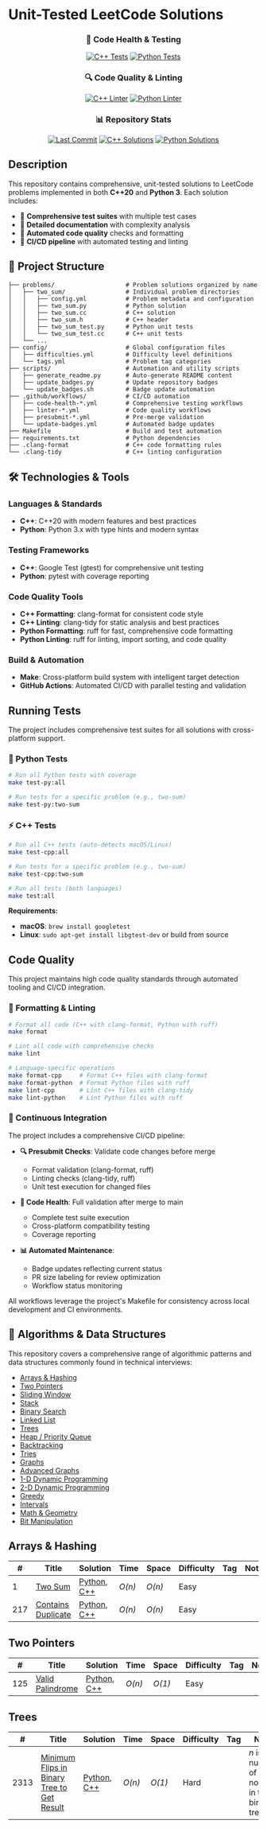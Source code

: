 # Unit-Tested LeetCode Solutions

<div align="center">

### 🔬 Code Health & Testing

[![C++ Tests](https://img.shields.io/github/actions/workflow/status/mathusanm6/LeetCode/code-health-cpp.yml?branch=main&label=C%2B%2B%20Tests&logo=cplusplus&logoColor=white&style=for-the-badge&successColor=green&failureColor=red)](https://github.com/mathusanm6/LeetCode/actions/workflows/code-health-cpp.yml)
[![Python Tests](https://img.shields.io/github/actions/workflow/status/mathusanm6/LeetCode/code-health-python.yml?branch=main&label=Python%20Tests&logo=python&logoColor=white&style=for-the-badge&successColor=green&failureColor=red)](https://github.com/mathusanm6/LeetCode/actions/workflows/code-health-python.yml)

### 🔍 Code Quality & Linting

[![C++ Linter](https://img.shields.io/github/actions/workflow/status/mathusanm6/LeetCode/linter-cpp.yml?branch=main&label=C%2B%2B%20Linter&logo=cplusplus&logoColor=white&style=for-the-badge&successColor=green&failureColor=red)](https://github.com/mathusanm6/LeetCode/actions/workflows/linter-cpp.yml)
[![Python Linter](https://img.shields.io/github/actions/workflow/status/mathusanm6/LeetCode/linter-python.yml?branch=main&label=Python%20Linter&logo=python&logoColor=white&style=for-the-badge&successColor=green&failureColor=red)](https://github.com/mathusanm6/LeetCode/actions/workflows/linter-python.yml)

### 📊 Repository Stats

[![Last Commit](https://img.shields.io/github/last-commit/mathusanm6/LeetCode?style=for-the-badge&logo=git&logoColor=white&color=blue)](https://github.com/mathusanm6/LeetCode/commits/main)
[![C++ Solutions](https://img.shields.io/badge/C%2B%2B%20Solutions-4-blue?style=for-the-badge&logo=cplusplus&logoColor=white)](https://github.com/mathusanm6/LeetCode/tree/main/problems)
[![Python Solutions](https://img.shields.io/badge/Python%20Solutions-4-blue?style=for-the-badge&logo=python&logoColor=white)](https://github.com/mathusanm6/LeetCode/tree/main/problems)

</div>

## Description

This repository contains comprehensive, unit-tested solutions to LeetCode problems implemented in both **C++20** and **Python 3**. Each solution includes:

- 🧪 **Comprehensive test suites** with multiple test cases
- 📝 **Detailed documentation** with complexity analysis
- 🔧 **Automated code quality** checks and formatting
- 🚀 **CI/CD pipeline** with automated testing and linting

## 📁 Project Structure

```
├── problems/                    # Problem solutions organized by name
│   ├── two_sum/                 # Individual problem directories
│   │   ├── config.yml           # Problem metadata and configuration
│   │   ├── two_sum.py           # Python solution
│   │   ├── two_sum.cc           # C++ solution
│   │   ├── two_sum.h            # C++ header
│   │   ├── two_sum_test.py      # Python unit tests
│   │   └── two_sum_test.cc      # C++ unit tests
│   └── ...
├── config/                      # Global configuration files
│   ├── difficulties.yml         # Difficulty level definitions
│   └── tags.yml                 # Problem tag categories
├── scripts/                     # Automation and utility scripts
│   ├── generate_readme.py       # Auto-generate README content
│   ├── update_badges.py         # Update repository badges
│   └── update_badges.sh         # Badge update automation
├── .github/workflows/           # CI/CD automation
│   ├── code-health-*.yml        # Comprehensive testing workflows
│   ├── linter-*.yml             # Code quality workflows
│   ├── presubmit-*.yml          # Pre-merge validation
│   └── update-badges.yml        # Automated badge updates
├── Makefile                     # Build and test automation
├── requirements.txt             # Python dependencies
├── .clang-format                # C++ code formatting rules
└── .clang-tidy                  # C++ linting configuration
```

## 🛠️ Technologies & Tools

### Languages & Standards

- **C++**: C++20 with modern features and best practices
- **Python**: Python 3.x with type hints and modern syntax

### Testing Frameworks

- **C++**: Google Test (gtest) for comprehensive unit testing
- **Python**: pytest with coverage reporting

### Code Quality Tools

- **C++ Formatting**: clang-format for consistent code style
- **C++ Linting**: clang-tidy for static analysis and best practices
- **Python Formatting**: ruff for fast, comprehensive code formatting
- **Python Linting**: ruff for linting, import sorting, and code quality

### Build & Automation

- **Make**: Cross-platform build system with intelligent target detection
- **GitHub Actions**: Automated CI/CD with parallel testing and validation

## Running Tests

The project includes comprehensive test suites for all solutions with cross-platform support.

### 🐍 Python Tests

```bash
# Run all Python tests with coverage
make test-py:all

# Run tests for a specific problem (e.g., two-sum)
make test-py:two-sum
```

### ⚡ C++ Tests

```bash
# Run all C++ tests (auto-detects macOS/Linux)
make test-cpp:all

# Run tests for a specific problem (e.g., two-sum)
make test-cpp:two-sum

# Run all tests (both languages)
make test:all
```

**Requirements:**

- **macOS**: `brew install googletest`
- **Linux**: `sudo apt-get install libgtest-dev` or build from source

## Code Quality

This project maintains high code quality standards through automated tooling and CI/CD integration.

### 🎨 Formatting & Linting

```bash
# Format all code (C++ with clang-format, Python with ruff)
make format

# Lint all code with comprehensive checks
make lint

# Language-specific operations
make format-cpp     # Format C++ files with clang-format
make format-python  # Format Python files with ruff
make lint-cpp       # Lint C++ files with clang-tidy
make lint-python    # Lint Python files with ruff
```

### 🔄 Continuous Integration

The project includes a comprehensive CI/CD pipeline:

- **🔍 Presubmit Checks**: Validate code changes before merge
  - Format validation (clang-format, ruff)
  - Linting checks (clang-tidy, ruff)
  - Unit test execution for changed files
- **🧪 Code Health**: Full validation after merge to main

  - Complete test suite execution
  - Cross-platform compatibility testing
  - Coverage reporting

- **📊 Automated Maintenance**:
  - Badge updates reflecting current status
  - PR size labeling for review optimization
  - Workflow status monitoring

All workflows leverage the project's Makefile for consistency across local development and CI environments.

## 🧮 Algorithms & Data Structures

This repository covers a comprehensive range of algorithmic patterns and data structures commonly found in technical interviews:

- [Arrays & Hashing](#arrays--hashing)
- [Two Pointers](#two-pointers)
- [Sliding Window](#sliding-window)
- [Stack](#stack)
- [Binary Search](#binary-search)
- [Linked List](#linked-list)
- [Trees](#trees)
- [Heap / Priority Queue](#heap-/-priority-queue)
- [Backtracking](#backtracking)
- [Tries](#tries)
- [Graphs](#graphs)
- [Advanced Graphs](#advanced-graphs)
- [1-D Dynamic Programming](#1-d-dynamic-programming)
- [2-D Dynamic Programming](#2-d-dynamic-programming)
- [Greedy](#greedy)
- [Intervals](#intervals)
- [Math & Geometry](#math--geometry)
- [Bit Manipulation](#bit-manipulation)

## Arrays & Hashing

| # | Title | Solution | Time | Space | Difficulty | Tag | Note |
|---|-------|----------|------|-------|------------|-----|------|
| 1 | [Two Sum](https://leetcode.com/problems/two-sum/) | [Python](./problems/two_sum/two_sum.py), [C++](./problems/two_sum/two_sum.cc) | _O(n)_ | _O(n)_ | Easy |  |  |
| 217 | [Contains Duplicate](https://leetcode.com/problems/contains-duplicate/) | [Python](./problems/contains_duplicate/contains_duplicate.py), [C++](./problems/contains_duplicate/contains_duplicate.cc) | _O(n)_ | _O(n)_ | Easy |  |  |

## Two Pointers

| # | Title | Solution | Time | Space | Difficulty | Tag | Note |
|---|-------|----------|------|-------|------------|-----|------|
| 125 | [Valid Palindrome](https://leetcode.com/problems/valid-palindrome/) | [Python](./problems/valid_palindrome/valid_palindrome.py), [C++](./problems/valid_palindrome/valid_palindrome.cc) | _O(n)_ | _O(1)_ | Easy |  |  |

## Trees

| # | Title | Solution | Time | Space | Difficulty | Tag | Note |
|---|-------|----------|------|-------|------------|-----|------|
| 2313 | [Minimum Flips in Binary Tree to Get Result](https://leetcode.com/problems/minimum-flips-in-binary-tree-to-get-result/) | [Python](./problems/minimum_flips_in_binary_tree_to_get_result/minimum_flips_in_binary_tree_to_get_result.py), [C++](./problems/minimum_flips_in_binary_tree_to_get_result/minimum_flips_in_binary_tree_to_get_result.cc) | _O(n)_ | _O(1)_ | Hard |  | _n_ is the number of nodes in the binary tree. |
